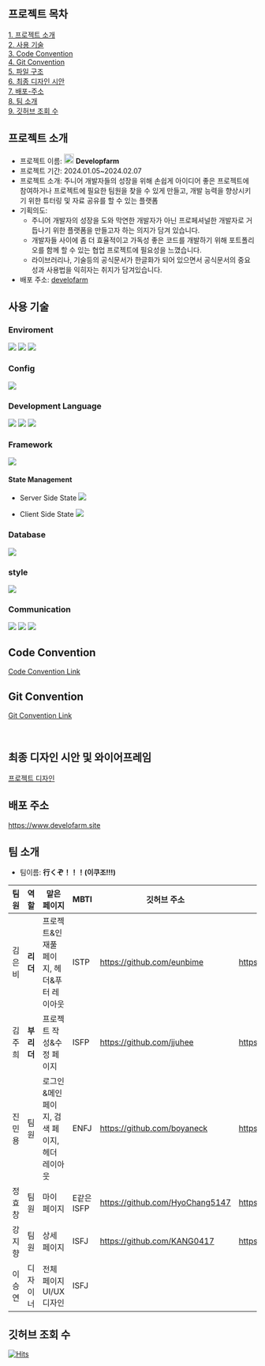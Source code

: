 ## 프로젝트 목차
[1. 프로젝트 소개](#프로젝트-소개)  
[2. 사용 기술](#사용-기술)  
[3. Code Convention](#code-convention)    
[4. Git Convention](#git-convention)    
[5. 파일 구조](#파일-구조)    
[6. 최종 디자인 시안](#최종-디자인-시안-및-와이어프레임)    
[7. 배포-주소](#배포-주소)  
[8. 팀 소개](#팀-소개)  
[9. 깃허브 조회 수](#깃허브-조회-수)

## 프로젝트 소개
- 프로젝트 이름: <img src="https://github.com/jjuhee/nbcamp_final/assets/57513472/18ec3e42-b239-4d9c-a4d1-153e54bf7202" width="20" height="20"/> **Developfarm**  
- 프로젝트 기간: 2024.01.05~2024.02.07
- 프로젝트 소개: 주니어 개발자들의 성장을 위해 손쉽게 아이디어 좋은 프로젝트에 참여하거나 프로젝트에 필요한 팀원을 찾을 수 있게 만들고, 개발 능력을 향상시키기 위한 튜터링 및 자료 공유를 할 수 있는 플랫폼  
- 기획의도:
    - 주니어 개발자의 성장을 도와 막연한 개발자가 아닌 프로페셔널한 개발자로 거듭나기 위한 플랫폼을 만들고자 하는 의지가 담겨 있습니다.  
    - 개발자들 사이에 좀 더 효율적이고 가독성 좋은 코드를 개발하기 위해 포트폴리오를 함께 할 수 있는 협업 프로젝트에 필요성을 느꼈습니다.  
    - 라이브러리나, 기술등의 공식문서가 한글화가 되어 있으면서 공식문서의 중요성과 사용법을 익히자는 취지가 담겨있습니다.
- 배포 주소: [develofarm](https://www.develofarm.site/)

## 사용 기술

### Enviroment

<img src="https://img.shields.io/badge/GIT-F05032?style=for-the-badge&logo=Git&logoColor=white"/></a>
<img src="https://img.shields.io/badge/GITHUB-181717?style=for-the-badge&logo=GitHub&logoColor=white"/></a>
<img src="https://img.shields.io/badge/VISUAL STUDIO CODE-007ACC?style=for-the-badge&logo=visualstudiocode&logoColor=white"/></a>

### Config

<img src="https://img.shields.io/badge/YARN-2C8EBB?style=for-the-badge&logo=Yarn&logoColor=white"/></a>

### Development Language
<img src="https://img.shields.io/badge/HTML-E34F26?style=for-the-badge&logo=HTML5&logoColor=white"/></a>
<img src="https://img.shields.io/badge/CSS-1572B6?style=for-the-badge&logo=CSS3&logoColor=white"/></a>
<img src="https://img.shields.io/badge/TYPESCRIPT-3178C6?style=for-the-badge&logo=typescript&logoColor=black"/></a> 

### Framework
<img src="https://img.shields.io/badge/NEXT.js-000000?style=for-the-badge&logo=nextdotjs&logoColor=white"/></a> 

#### State Management

- Server Side State
<img src="https://img.shields.io/badge/React Query-61DAFB?style=for-the-badge&logo=reactquery&logoColor=white"/></a>

- Client Side State
<img src="https://img.shields.io/badge/ZUSTAND-F3DF49?style=for-the-badge&logo=standardjs&logoColor=black"/></a>

### Database

<img src="https://img.shields.io/badge/SUPABASE-3FCF8E?style=for-the-badge&logo=supabase&logoColor=black"/></a>  

### style 
<img src="https://img.shields.io/badge/TAILWIND-06B6D4?style=for-the-badge&logo=tailwindcss&logoColor=white"/></a>  

### Communication

<img src="https://img.shields.io/badge/SLACK-4A154B?style=for-the-badge&logo=Slack&logoColor=white"/></a>
<img src="https://img.shields.io/badge/Notion-000000?style=for-the-badge&logo=Notion&logoColor=white"/></a>
<img src="https://img.shields.io/badge/FIGMA-F24E1E?style=for-the-badge&logo=Figma&logoColor=white"/></a>

## Code Convention
[Code Convention Link](https://spiced-manx-85c.notion.site/Code-Convention-1d63a59f07e94a379e61c9ce38e10145)

## Git Convention
[Git Convention Link](https://spiced-manx-85c.notion.site/Github-Rules-723eb4214a0f4121a4abea60490fc555)

<br/>


## 최종 디자인 시안 및 와이어프레임
[프로젝트 디자인](https://www.figma.com/file/dfclDcs68BCz7nXq5XmpJm/B%EB%B0%98-3%EC%A1%B0?type=design&node-id=609-2418&mode=design&t=Ji2Yq5inryiucybq-0)

## 배포 주소
https://www.develofarm.site

## 팀 소개
- 팀이름: **行くぞ！！！(이쿠조!!!)**

|팀원|역할|맡은 페이지|MBTI|깃허브 주소|블로그 주소|
|------|---|---|---|---|---|
|김은비|**리더**|프로젝트&인재풀 페이지, 헤더&푸터 레이아웃|ISTP|https://github.com/eunbime|https://velog.io/@eunbi/posts|
|김주희|**부리더**|프로젝트 작성&수정 페이지|ISFP|https://github.com/jjuhee|https://developer.happymunzi.com|
|진민용|팀원|로그인&메인 페이지, 검색 페이지, 헤더 레이아웃|ENFJ|https://github.com/boyaneck|https://velog.io/@boyaneck/posts|
|정효창|팀원|마이 페이지|E같은 ISFP|https://github.com/HyoChang5147|https://velog.io/@jhc729/posts|
|강지향|팀원|상세 페이지|ISFJ|https://github.com/KANG0417|https://velog.io/@kanjang96/posts|
|이승연|디자이너|전체 페이지 UI/UX 디자인|ISFJ|||

## 깃허브 조회 수
[![Hits](https://hits.seeyoufarm.com/api/count/incr/badge.svg?url=https%3A%2F%2Fgithub.com%2Fjjuhee%2Fnbcamp_final.git&count_bg=%23000000&title_bg=%23555555&icon=next-dot-js.svg&icon_color=%2360ECA5&title=hits&edge_flat=false)](https://hits.seeyoufarm.com)

